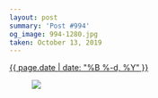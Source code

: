 ```yaml
---
layout: post
summary: 'Post #994'
og_image: 994-1280.jpg
taken: October 13, 2019
---
```


<div class="post">
 <time>
  <a href="/994">
   {{ page.date | date: "%B %-d, %Y" }}
  </a>
 </time>
 <a href="/994">
  <figure data-taken="10/13/2019">
   <img sizes="(min-width: 700px) 50vw, calc(100vw - 2rem)" src="{{ site.assets_url }}/994-640.jpg" srcset="{{ site.assets_url }}/994-320.jpg 320w, {{ site.assets_url }}/994-640.jpg 640w, {{ site.assets_url }}/994-960.jpg 960w, {{ site.assets_url }}/994-1280.jpg 1280w"/>
  </figure>
 </a>
</div>
